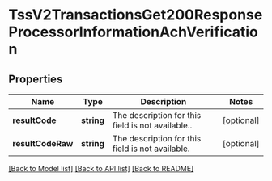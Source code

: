 # TssV2TransactionsGet200ResponseProcessorInformationAchVerification

## Properties
Name | Type | Description | Notes
------------ | ------------- | ------------- | -------------
**resultCode** | **string** | The description for this field is not available.. | [optional] 
**resultCodeRaw** | **string** | The description for this field is not available. | [optional] 

[[Back to Model list]](../README.md#documentation-for-models) [[Back to API list]](../README.md#documentation-for-api-endpoints) [[Back to README]](../README.md)


